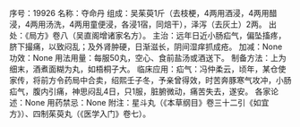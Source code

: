 序号：19926
名称：夺命丹
组成：吴茱萸1斤（去枝梗，4两用酒浸，4两用醋浸，4两用汤洗，4两用童便浸，各浸1宿，同焙干），泽泻（去灰土）2两。
出处：《局方》卷八（吴直阁增诸家名方）。
主治：远年日近小肠疝气，偏坠搐疼，脐下撮痛，以致闷乱；及外肾肿硬，日渐滋长，阴间湿痒抓成疮。
加减：None
功效：None
用法用量：每服50丸，空心、食前盐汤或酒送下。
制备方法：上为细末，酒煮面糊为丸，如梧桐子大。
临床应用：疝气：冯仲柔云，顷年，某仓使家传，将前方令药局中合卖，绍熙壬子冬，予亲曾得效，时苦奔豚寒气攻冲，小肠疝气，腹内引痛，神思闷乱4日，只1服，脏腑微动，痛苦失去，遂安。
各家论述：None
用药禁忌：None
附注：星斗丸（《本草纲目》卷三十二引《如宜方》）、四制茱萸丸（《医学入门》卷七）。

